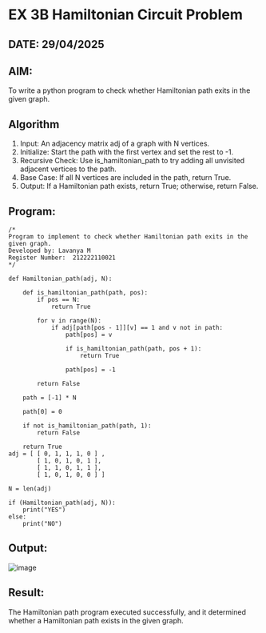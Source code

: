 # EX 3B Hamiltonian Circuit Problem
## DATE: 29/04/2025
## AIM:
To write a python program to check whether Hamiltonian path exits in the given graph.

## Algorithm
1. Input: An adjacency matrix adj of a graph with N vertices.
2. Initialize: Start the path with the first vertex and set the rest to -1.
3. Recursive Check: Use is_hamiltonian_path to try adding all unvisited adjacent vertices to the path.
4. Base Case: If all N vertices are included in the path, return True.
5. Output: If a Hamiltonian path exists, return True; otherwise, return False.

## Program:
```
/*
Program to implement to check whether Hamiltonian path exits in the given graph.
Developed by: Lavanya M
Register Number:  212222110021
*/

def Hamiltonian_path(adj, N):
    
    def is_hamiltonian_path(path, pos):
        if pos == N:
            return True
        
        for v in range(N):
            if adj[path[pos - 1]][v] == 1 and v not in path:
                path[pos] = v
                
                if is_hamiltonian_path(path, pos + 1):
                    return True
                
                path[pos] = -1
        
        return False

    path = [-1] * N
    
    path[0] = 0
    
    if not is_hamiltonian_path(path, 1):
        return False
    
    return True
adj = [ [ 0, 1, 1, 1, 0 ] ,
        [ 1, 0, 1, 0, 1 ],
        [ 1, 1, 0, 1, 1 ],
        [ 1, 0, 1, 0, 0 ] ]
 
N = len(adj)
 
if (Hamiltonian_path(adj, N)):
    print("YES")
else:
    print("NO")
```

## Output:

![image](https://github.com/user-attachments/assets/8a2f1826-76be-4a18-afbc-4d2019975387)


## Result:
The Hamiltonian path program executed successfully, and it determined whether a Hamiltonian path exists in the given graph.
